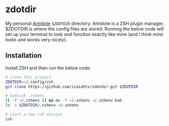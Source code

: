 # zdotdir

My personal [Antidote](https://github.com/mattmc3/antidote) `$ZDOTDIR` directory. Antidote is a ZSH plugin manager, $ZDOTDIR is where the config files are stored. Running the below code will set up your terminal to look and function exactly like mine (and I think mine looks and works very nicely).

## Installation

Install ZSH and then run the below code.

```zsh
# clone this project
ZDOTDIR=~/.config/zsh
git clone https://github.com/isaiahtx/zdotdir.git $ZDOTDIR

# symlink .zshenv
[[ -f ~/.zshenv ]] && mv -f ~/.zshenv ~/.zshenv.bak
ln -s $ZDOTDIR/.zshenv ~/.zshenv

# start a new zsh session
zsh
```

[antidote]: https://getantidote.github.io
